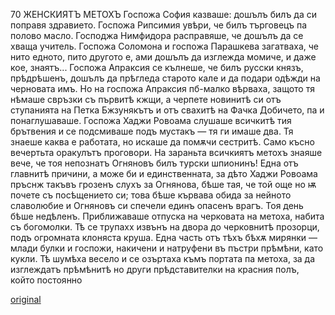 ﻿70
ЖЕНСКИЯТЪ МЕТОХЪ
Госпожа София казваше: дошълъ билъ да си поправя здравието.
Госпожа Рипсимия увѣри, че билъ търговецъ па полово масло.
Господжа Нимфидора расправяше, че дошълъ да се хваща учитель.
Госпожа Соломона и госпожа Парашкева загатваха, че нито едното, пито другото е, ами дошълъ да изглежда момиче, и даже кое, знаятъ...
Госпожа Апраксия се кълнеше, че билъ русски князъ, прѣдрѣшенъ, дошълъ да прѣгледа старото кале и да подари одѣжди на черновата имъ. Но на госпожа Апраксия пб-малко вѣрваха, защото тя нѣмаше свръзки съ първитѣ кжщи, а черпете новинитѣ си отъ ступанията на Петка Бжзунякътъ и отъ свахитѣ на Фачка Добичето, па и понаглушаваше.
Госпожа Хаджи Ровоама слушаше всичкитѣ тия брътвения и се подсмиваше подъ мустакъ — тя ги имаше два. Тя знаеше каква е работата, но искаше да помѫчи сестритѣ. Само късно вечертьта оракулътъ проговори.
На зараньта всичкиятъ метохъ знаяше вече, че тоя непознатъ Огняновъ билъ турски шпионинъ!
Една отъ главнитѣ причини, а може би и единственната, за дѣто Хаджи Ровоама пръснж такъвъ грозенъ слухъ за Огнянова, бѣше тая, че той още но ѭ почете съ посѣщението си; това бѣше кървава обида за нейното славолюбие и Огняновъ си спечели единъ опасенъ врагъ.
Тоя день бѣше недѣленъ. Приближаваше отпуска на черковата на метоха, набита съ богомолки. Тѣ се трупахх извънъ на двора до черковнитѣ прозорци, подъ огромната клоняста круша. Една часть отъ тѣхъ бѣхѫ мирянки — млади булки и госпожи, накичени и натруфени въ пъстри прѣмѣни, като кукли. Тѣ шумѣха весело и се озъртаха къмъ портата па метоха, за да изглеждатъ прѣмѣнитѣ но други прѣдставителки на красния полъ, който постоянно

[original](images/083.jpg)